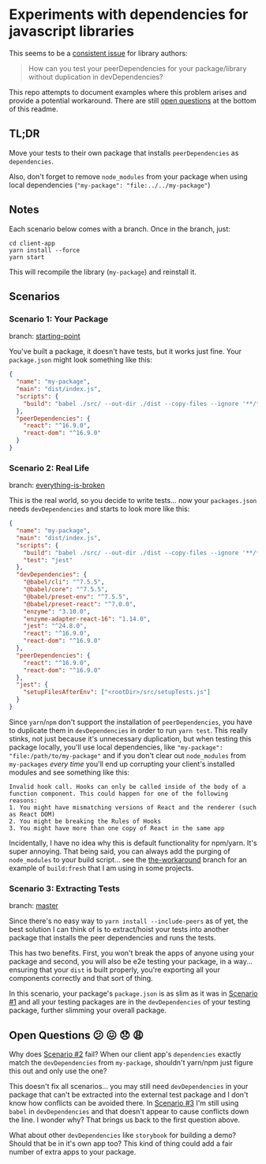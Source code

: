 # Experiments with dependencies for javascript libraries

This seems to be a [consistent issue](https://github.com/yarnpkg/yarn/issues/1503) for library authors:

> How can you test your peerDependencies for your package/library without duplication in devDependencies?

This repo attempts to document examples where this problem arises and provide a potential workaround. There are still [open questions](#open-questions) at the bottom of this readme.

## TL;DR

Move your tests to their own package that installs `peerDependencies` as `dependencies`.

Also, don't forget to remove `node_modules` from your package when using local dependencies (`"my-package": "file:../../my-package"`)

## Notes

Each scenario below comes with a branch. Once in the branch, just:

```
cd client-app
yarn install --force
yarn start
```

This will recompile the library (`my-package`) and reinstall it.

## Scenarios

### Scenario 1: Your Package

branch: [starting-point](https://github.com/jamstooks/package-peer-dependencies/tree/starting-point)

You've built a package, it doesn't have tests, but it works just fine. Your `package.json` might look something like this:

```json
{
  "name": "my-package",
  "main": "dist/index.js",
  "scripts": {
    "build": "babel ./src/ --out-dir ./dist --copy-files --ignore '**/*.test.js'"
  },
  "peerDependencies": {
    "react": "^16.9.0",
    "react-dom": "^16.9.0"
  }
}
```

### Scenario 2: Real Life

branch: [everything-is-broken](https://github.com/jamstooks/package-peer-dependencies/tree/everything-is-broken)

This is the real world, so you decide to write tests... now your `packages.json` needs `devDependencies` and starts to look more like this:

```json
{
  "name": "my-package",
  "main": "dist/index.js",
  "scripts": {
    "build": "babel ./src/ --out-dir ./dist --copy-files --ignore '**/*.test.js'",
    "test": "jest"
  },
  "devDependencies": {
    "@babel/cli": "^7.5.5",
    "@babel/core": "^7.5.5",
    "@babel/preset-env": "^7.5.5",
    "@babel/preset-react": "^7.0.0",
    "enzyme": "3.10.0",
    "enzyme-adapter-react-16": "1.14.0",
    "jest": "^24.8.0",
    "react": "^16.9.0",
    "react-dom": "^16.9.0"
  },
  "peerDependencies": {
    "react": "^16.9.0",
    "react-dom": "^16.9.0"
  },
  "jest": {
    "setupFilesAfterEnv": ["<rootDir>/src/setupTests.js"]
  }
}
```

Since `yarn`/`npm` don't support the installation of `peerDependencies`, you have to duplicate them in `devDependencies` in order to run `yarn test`. This really stinks, not just because it's unnecessary duplication, but when testing this package locally, you'll use local dependencies, like `"my-package": "file:/path/to/my-package"` and if you don't clear out `node_modules` from `my-packages` _every time_ you'll end up corrupting your client's installed modules and see something like this:

```
Invalid hook call. Hooks can only be called inside of the body of a function component. This could happen for one of the following reasons:
1. You might have mismatching versions of React and the renderer (such as React DOM)
2. You might be breaking the Rules of Hooks
3. You might have more than one copy of React in the same app
```

Incidentally, I have no idea why this is default functionality for npm/yarn. It's super annoying. That being said, you can always add the purging of `node_modules` to your build script... see the [the-workaround](https://github.com/jamstooks/package-peer-dependencies/tree/the-workaround) branch for an example of `build:fresh` that I am using in some projects.

### Scenario 3: Extracting Tests

branch: [master](https://github.com/jamstooks/package-peer-dependencies/tree/master)

Since there's no easy way to `yarn install --include-peers` as of yet, the best solution I can think of is to extract/hoist your tests into another package that installs the peer dependencies and runs the tests.

This has two benefits. First, you won't break the apps of anyone using your package and second, you will also be e2e testing your package, in a way... ensuring that your `dist` is built properly, you're exporting all your components correctly and that sort of thing.

In this scenario, your package's `package.json` is as slim as it was in [Scenario #1](#scenario-1-your-package) and all your testing packages are in the `devDependencies` of your testing package, further slimming your overall package.

## Open Questions :confused: :confounded: :disappointed: :weary:

Why does [Scenario #2](#scenario-2-real-life) fail? When our client app's `dependencies` exactly match the `devDependencies` from `my-package`, shouldn't yarn/npm just figure this out and only use the one?

This doesn't fix all scenarios... you may still need `devDependencies` in your package that can't be extracted into the external test package and I don't know how conflicts can be avoided there. In [Scenario #3](#scenario-3-extracting-tests) I'm still using `babel` in `devDependencies` and that doesn't appear to cause conflicts down the line. I wonder why? That brings us back to the first question above.

What about other `devDependencies` like `storybook` for building a demo? Should that be in it's own app too? This kind of thing could add a fair number of extra apps to your package.
